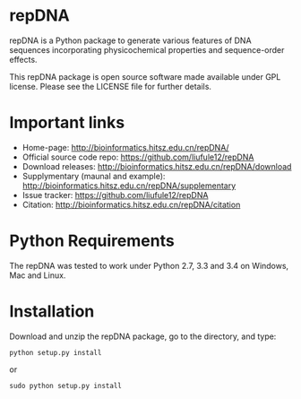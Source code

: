 # repDNA

repDNA is a Python package to generate various features of DNA sequences incorporating physicochemical properties and sequence-order effects.

This repDNA package is open source software made available under GPL license. Please see the LICENSE file for further details.

# Important links

- Home-page: http://bioinformatics.hitsz.edu.cn/repDNA/
- Official source code repo: https://github.com/liufule12/repDNA 
- Download releases: http://bioinformatics.hitsz.edu.cn/repDNA/download
- Supplymentary (maunal and example): http://bioinformatics.hitsz.edu.cn/repDNA/supplementary
- Issue tracker: https://github.com/liufule12/repDNA
- Citation: http://bioinformatics.hitsz.edu.cn/repDNA/citation

# Python Requirements

The repDNA was tested to work under Python 2.7, 3.3 and 3.4 on Windows, Mac and Linux.

# Installation

Download and unzip the repDNA package, go to the directory, and type:

`python setup.py install`

or

`sudo python setup.py install`